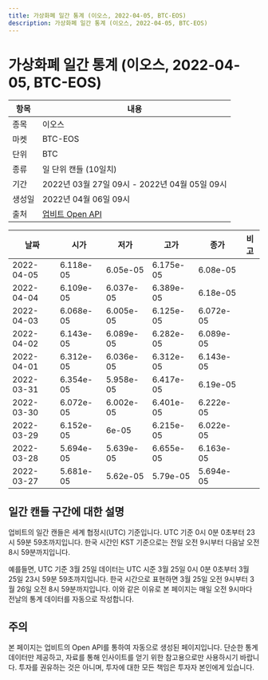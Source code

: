 ```yaml
---
title: 가상화폐 일간 통계 (이오스, 2022-04-05, BTC-EOS)
description: 가상화폐 일간 통계 (이오스, 2022-04-05, BTC-EOS)
---
```



가상화폐 일간 통계 (이오스, 2022-04-05, BTC-EOS)
===

|항목|내용|
|--|--|
|종목|이오스|
|마켓|BTC-EOS|
|단위|BTC|
|종류|일 단위 캔들 (10일치)|
|기간|2022년 03월 27일 09시 - 2022년 04월 05일 09시|
|생성일|2022년 04월 06일 09시|
|출처|[업비트 Open API](https://docs.upbit.com)|


|날짜|시가|저가|고가|종가|비고|
|--|--|--|--|--|--|
|2022-04-05|6.118e-05|6.05e-05|6.175e-05|6.08e-05|    |
|2022-04-04|6.109e-05|6.037e-05|6.389e-05|6.18e-05|    |
|2022-04-03|6.068e-05|6.005e-05|6.125e-05|6.072e-05|    |
|2022-04-02|6.143e-05|6.089e-05|6.282e-05|6.089e-05|    |
|2022-04-01|6.312e-05|6.036e-05|6.312e-05|6.143e-05|    |
|2022-03-31|6.354e-05|5.958e-05|6.417e-05|6.19e-05|    |
|2022-03-30|6.072e-05|6.002e-05|6.401e-05|6.222e-05|    |
|2022-03-29|6.152e-05|6e-05|6.215e-05|6.022e-05|    |
|2022-03-28|5.694e-05|5.639e-05|6.655e-05|6.163e-05|    |
|2022-03-27|5.681e-05|5.62e-05|5.79e-05|5.694e-05|    |


일간 캔들 구간에 대한 설명
---


업비트의 일간 캔들은 세계 협정시(UTC) 기준입니다. 
UTC 기준 0시 0분 0초부터 23시 59분 59초까지입니다. 
한국 시간인 KST 기준으로는 전일 오전 9시부터 다음날 오전 8시 59분까지입니다. 


예를들면, UTC 기준 3월 25일 데이터는 UTC 시준 3월 25일 0시 0분 0초부터 3월 25일 23시 59분 59초까지입니다. 
한국 시간으로 표현하면 3월 25일 오전 9시부터 3월 26일 오전 8시 59분까지입니다. 
이와 같은 이유로 본 페이지는 매일 오전 9시마다 전날의 통계 데이터를 자동으로 작성합니다. 


주의
---


본 페이지는 업비트의 Open API를 통하여 자동으로 생성된 페이지입니다. 
단순한 통계 데이터만 제공하고, 자료를 통해 인사이트를 얻기 위한 참고용으로만 사용하시기 바랍니다. 
투자를 권유하는 것은 아니며, 투자에 대한 모든 책임은 투자자 본인에게 있습니다. 
